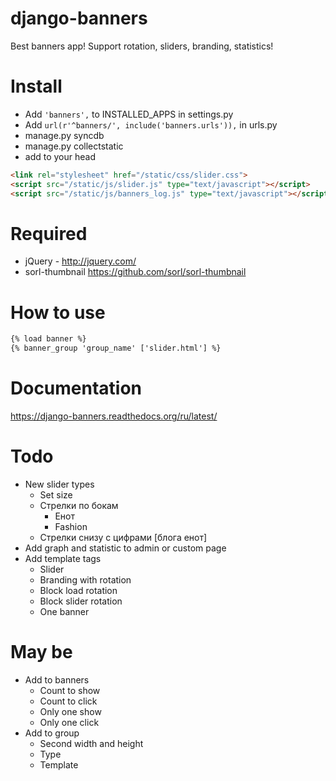 ﻿django-banners
=========
Best banners app! Support rotation, sliders, branding, statistics!

# Install
* Add ```'banners',``` to INSTALLED_APPS in settings.py
* Add ```url(r'^banners/', include('banners.urls')),``` in urls.py
* manage.py syncdb
* manage.py collectstatic
* add to your head

```html
<link rel="stylesheet" href="/static/css/slider.css">
<script src="/static/js/slider.js" type="text/javascript"></script>
<script src="/static/js/banners_log.js" type="text/javascript"></script>
```

# Required
* jQuery - http://jquery.com/
* sorl-thumbnail https://github.com/sorl/sorl-thumbnail


# How to use
```html
{% load banner %}
{% banner_group 'group_name' ['slider.html'] %}
```

# Documentation
https://django-banners.readthedocs.org/ru/latest/


# Todo
* New slider types
	* Set size
	* Стрелки по бокам
		* Eнот
		* Fashion
	* Стрелки снизу с цифрами [блога енот]
* Add graph and statistic to admin or custom page
* Add template tags
	* Slider
	* Branding with rotation
	* Block load rotation
	* Block slider rotation
	* One banner

# May be
* Add to banners
	* Count to show
	* Count to click
	* Only one show
	* Only one click
* Add to group
	* Second width and height
	* Type
	* Template
